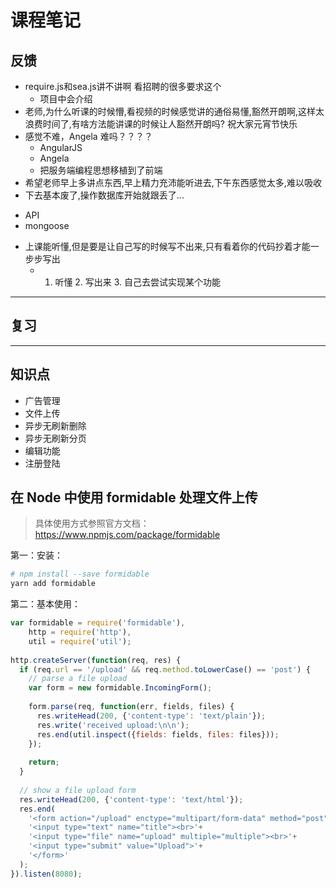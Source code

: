 # 课程笔记

## 反馈

- require.js和sea.js讲不讲啊 看招聘的很多要求这个
  + 项目中会介绍
- 老师,为什么听课的时候懵,看视频的时候感觉讲的通俗易懂,豁然开朗啊,这样太浪费时间了,有啥方法能讲课的时候让人豁然开朗吗? 祝大家元宵节快乐
- 感觉不难，Angela 难吗？？？？
  + AngularJS
  + Angela
  + 把服务端编程思想移植到了前端
- 希望老师早上多讲点东西,早上精力充沛能听进去,下午东西感觉太多,难以吸收
-  下去基本废了,操作数据库开始就跟丢了...
  +  API
  +  mongoose
- 上课能听懂,但是要是让自己写的时候写不出来,只有看着你的代码抄着才能一步步写出
  + 1. 听懂 2. 写出来 3. 自己去尝试实现某个功能

---

## 复习

---

## 知识点

- 广告管理
- 文件上传
- 异步无刷新删除
- 异步无刷新分页
- 编辑功能
- 注册登陆

## 在 Node 中使用 formidable 处理文件上传

> 具体使用方式参照官方文档：https://www.npmjs.com/package/formidable

第一：安装：

```bash
# npm install --save formidable
yarn add formidable
```

第二：基本使用：

```js
var formidable = require('formidable'),
    http = require('http'),
    util = require('util');
 
http.createServer(function(req, res) {
  if (req.url == '/upload' && req.method.toLowerCase() == 'post') {
    // parse a file upload 
    var form = new formidable.IncomingForm();
 
    form.parse(req, function(err, fields, files) {
      res.writeHead(200, {'content-type': 'text/plain'});
      res.write('received upload:\n\n');
      res.end(util.inspect({fields: fields, files: files}));
    });
 
    return;
  }
 
  // show a file upload form 
  res.writeHead(200, {'content-type': 'text/html'});
  res.end(
    '<form action="/upload" enctype="multipart/form-data" method="post">'+
    '<input type="text" name="title"><br>'+
    '<input type="file" name="upload" multiple="multiple"><br>'+
    '<input type="submit" value="Upload">'+
    '</form>'
  );
}).listen(8080);
```
